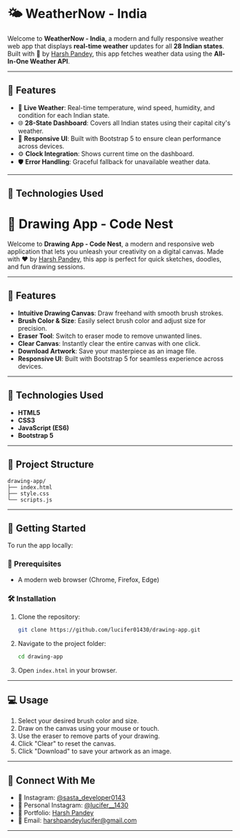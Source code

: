 # 🌤️ WeatherNow - India

Welcome to **WeatherNow - India**, a modern and fully responsive weather web app that displays **real-time weather** updates for all **28 Indian states**. Built with 💙 by [Harsh Pandey](https://lucifer01430.github.io/Portfolio/), this app fetches weather data using the **All-In-One Weather API**.

---

## 🚀 Features

- 🔴 **Live Weather**: Real-time temperature, wind speed, humidity, and condition for each Indian state.
- 🌐 **28-State Dashboard**: Covers all Indian states using their capital city's weather.
- 🎯 **Responsive UI**: Built with Bootstrap 5 to ensure clean performance across devices.
- ⚙️ **Clock Integration**: Shows current time on the dashboard.
- 🛡️ **Error Handling**: Graceful fallback for unavailable weather data.

---

## 🧪 Technologies Used


# 🎨 Drawing App - Code Nest

Welcome to **Drawing App - Code Nest**, a modern and responsive web application that lets you unleash your creativity on a digital canvas. Made with ❤️ by [Harsh Pandey](https://lucifer01430.github.io/Portfolio/), this app is perfect for quick sketches, doodles, and fun drawing sessions.

---

## 🚀 Features

- **Intuitive Drawing Canvas**: Draw freehand with smooth brush strokes.
- **Brush Color & Size**: Easily select brush color and adjust size for precision.
- **Eraser Tool**: Switch to eraser mode to remove unwanted lines.
- **Clear Canvas**: Instantly clear the entire canvas with one click.
- **Download Artwork**: Save your masterpiece as an image file.
- **Responsive UI**: Built with Bootstrap 5 for seamless experience across devices.

---

## 🧪 Technologies Used

- **HTML5**
- **CSS3**
- **JavaScript (ES6)**
- **Bootstrap 5**

---

## 📁 Project Structure

```
drawing-app/
├── index.html
├── style.css
└── scripts.js
```

---

## 🧰 Getting Started

To run the app locally:

### 🔧 Prerequisites

- A modern web browser (Chrome, Firefox, Edge)

### 🛠️ Installation

1. Clone the repository:
   ```bash
   git clone https://github.com/lucifer01430/drawing-app.git
   ```
2. Navigate to the project folder:
   ```bash
   cd drawing-app
   ```
3. Open `index.html` in your browser.

---

## 💻 Usage

1. Select your desired brush color and size.
2. Draw on the canvas using your mouse or touch.
3. Use the eraser to remove parts of your drawing.
4. Click "Clear" to reset the canvas.
5. Click "Download" to save your artwork as an image.

---

## 🤝 Connect With Me

- 📸 Instagram: [@sasta_developer0143](https://www.instagram.com/sasta_developer0143)
- 📸 Personal Instagram: [@lucifer__1430](https://www.instagram.com/lucifer__1430)
- 💼 Portfolio: [Harsh Pandey](https://lucifer01430.github.io/Portfolio/)
- 📧 Email: harshpandeylucifer@gmail.com

---